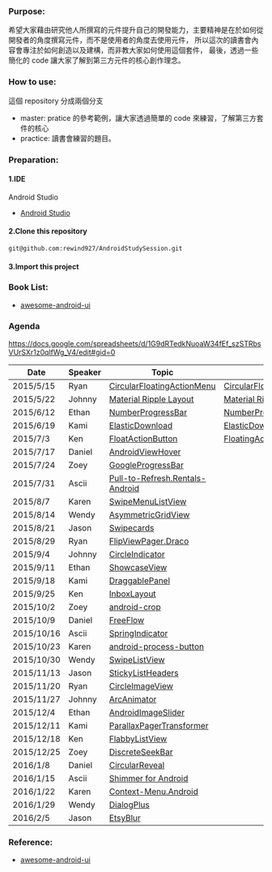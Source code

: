### Purpose:
希望大家藉由研究他人所撰寫的元件提升自己的開發能力，主要精神是在於如何從開發者的角度撰寫元件，而不是使用者的角度去使用元件，
所以這次的讀書會內容會專注於如何創造以及建構，而非教大家如何使用這個套件，
最後，透過一些簡化的 code 讓大家了解到第三方元件的核心創作理念。

### How to use:
這個 repository 分成兩個分支
* master: pratice 的參考範例，讓大家透過簡單的 code 來練習，了解第三方套件的核心
* practice: 讀書會練習的題目。

### Preparation:
#### 1.IDE 
Android Studio
* [Android Studio](https://developer.android.com/sdk/index.html)

#### 2.Clone this repository
<pre><code>git@github.com:rewind927/AndroidStudySession.git</pre></code>
#### 3.Import this project

### Book List:
* [awesome-android-ui](https://github.com/wasabeef/awesome-android-ui)

### Agenda
https://docs.google.com/spreadsheets/d/1G9dRTedkNuoaW34fEf_szSTRbsVUrSXr1z0qlfWg_V4/edit#gid=0


Date | Speaker | Topic | Slide |
-----|---------|-------|--------|
2015/5/15|Ryan|[CircularFloatingActionMenu](https://github.com/oguzbilgener/CircularFloatingActionMenu)|[CircularFloatingActionMenu](https://docs.google.com/presentation/d/1l9WslPOaDXufh9w5Sa1OY8ghXioEhtELTYoosKHsTXc/edit?usp=sharing)
2015/5/22|Johnny|[Material Ripple Layout](https://github.com/balysv/material-ripple)|[Material Ripple Layout](https://docs.google.com/presentation/d/1kEzZ6aU3xz3cymKeYtBXYDbuCx_MmXdOgThP6kWSTco/edit?usp=sharing)
2015/6/12|Ethan|[NumberProgressBar](https://github.com/daimajia/NumberProgressBar)|[NumberProgressBar](https://docs.google.com/presentation/d/1KTfT6TdepP0bRzNJZ1EHwytHfKshQHOiQQKfgV39JZM/edit?usp=sharing)
2015/6/19|Kami|[ElasticDownload](https://github.com/Tibolte/ElasticDownload)|[ElasticDownload](https://docs.google.com/presentation/d/1UnmET-rgy9pLdl-Ny7_6HNkivXz7XgzoaCztY025GzY/edit?usp=sharing)
2015/7/3|Ken|[FloatActionButton](https://github.com/makovkastar/FloatingActionButton)|[FloatingActionButton](https://docs.google.com/presentation/d/1SCzTknaBmi1EC-lzSH8IqLko0KpwICkRGfUWj9VjIJc/edit?usp=sharing)
2015/7/17	|Daniel	|[AndroidViewHover](	https://github.com/daimajia/AndroidViewHover)|
2015/7/24	|Zoey	|[GoogleProgressBar](	https://github.com/jpardogo/GoogleProgressBar)|
2015/7/31	|Ascii	|[Pull-to-Refresh.Rentals-Android](	https://github.com/Yalantis/Pull-to-Refresh.Rentals-Android)|
2015/8/7	|Karen	|[SwipeMenuListView](	https://github.com/baoyongzhang/SwipeMenuListView)|
2015/8/14	|Wendy	|[AsymmetricGridView](	https://github.com/felipecsl/AsymmetricGridView)|
2015/8/21	|Jason	|[Swipecards](	https://github.com/Diolor/Swipecards)|
2015/8/29	|Ryan	|[FlipViewPager.Draco](	https://github.com/Yalantis/FlipViewPager.Draco)|
2015/9/4	|Johnny	|[CircleIndicator](	https://github.com/ongakuer/CircleIndicator)|
2015/9/11	|Ethan	|[ShowcaseView](	https://github.com/amlcurran/ShowcaseView)|
2015/9/18	|Kami	|[DraggablePanel](	https://github.com/pedrovgs/DraggablePanel)|
2015/9/25	|Ken	|[InboxLayout](	https://github.com/zhaozhentao/InboxLayout)|
2015/10/2	|Zoey	|[android-crop](	https://github.com/jdamcd/android-crop)|
2015/10/9	|Daniel	|[FreeFlow](	https://github.com/Comcast/FreeFlow)|
2015/10/16	|Ascii	|[SpringIndicator](	https://github.com/chenupt/SpringIndicator)|
2015/10/23	|Karen	|[android-process-button](	https://github.com/dmytrodanylyk/android-process-button)|
2015/10/30	|Wendy	|[SwipeListView](	https://github.com/47deg/android-swipelistview)|
2015/11/13	|Jason	|[StickyListHeaders](	https://github.com/emilsjolander/StickyListHeaders)|
2015/11/20	|Ryan	|[CircleImageView](	https://github.com/hdodenhof/CircleImageView)|
2015/11/27	|Johnny	|[ArcAnimator](	https://github.com/asyl/ArcAnimator)|
2015/12/4	|Ethan	|[AndroidImageSlider](	https://github.com/daimajia/AndroidImageSlider)|
2015/12/11	|Kami	|[ParallaxPagerTransformer](	https://github.com/xgc1986/ParallaxPagerTransformer)|
2015/12/18	|Ken	|[FlabbyListView](	https://github.com/jpardogo/FlabbyListView)|
2015/12/25	|Zoey	|[DiscreteSeekBar](	https://github.com/AnderWeb/discreteSeekBar)|
2016/1/8	|Daniel	|[CircularReveal](	https://github.com/ozodrukh/CircularReveal)|
2016/1/15	|Ascii	|[Shimmer for Android](	https://github.com/facebook/shimmer-android)|
2016/1/22	|Karen	|[Context-Menu.Android](	https://github.com/Yalantis/Context-Menu.Android)|
2016/1/29	|Wendy	|[DialogPlus](	https://github.com/orhanobut/dialogplus)|
2016/2/5	|Jason	|[EtsyBlur](	https://github.com/Manabu-GT/EtsyBlur)|


### Reference:
* [awesome-android-ui](https://github.com/wasabeef/awesome-android-ui)

